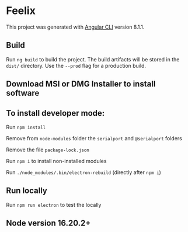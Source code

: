 # Feelix

This project was generated with [Angular CLI](https://github.com/angular/angular-cli) version 8.1.1.

## Build

Run `ng build` to build the project. The build artifacts will be stored in the `dist/` directory. Use the `--prod` flag for a production build.


## Download MSI or DMG Installer to install software 

## To install developer mode:

Run `npm install`

Remove from `node-modules` folder the `serialport` and `@serialport` folders

Remove the file `package-lock.json`

Run `npm i` to install non-installed modules

Run `./node_modules/.bin/electron-rebuild` (directly after `npm i`)

## Run locally 

Run `npm run electron` to test the locally

## Node version 16.20.2+


